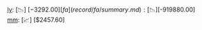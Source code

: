 [ly](record/ly/summary.md): [📉] [$-3292.00]  
[fa](record/fa/summary.md): [📉] [$-919880.00]  
[mm](record/mm/summary.md): [📈] [$2457.60]  
